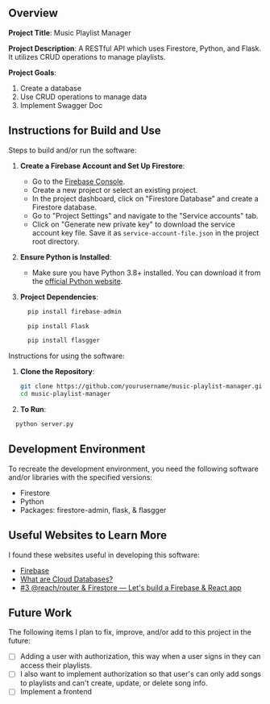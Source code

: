 ## Overview

**Project Title**: Music Playlist Manager

**Project Description**: A RESTful API which uses Firestore, Python, and Flask. It utilizes CRUD operations to manage playlists.

**Project Goals**: 
1. Create a database
2. Use CRUD operations to manage data
3. Implement Swagger Doc

## Instructions for Build and Use

Steps to build and/or run the software:

1. **Create a Firebase Account and Set Up Firestore**:
   - Go to the [Firebase Console](https://console.firebase.google.com/).
   - Create a new project or select an existing project.
   - In the project dashboard, click on "Firestore Database" and create a Firestore database.
   - Go to "Project Settings" and navigate to the "Service accounts" tab.
   - Click on "Generate new private key" to download the service account key file. Save it as `service-account-file.json` in the project root directory.

2. **Ensure Python is Installed**:
   - Make sure you have Python 3.8+ installed. You can download it from the [official Python website](https://www.python.org/downloads/).

3. **Project Dependencies**:
   ```python
     pip install firebase-admin

     pip install Flask
   
     pip install flasgger
   ``` 
     

Instructions for using the software:

1. **Clone the Repository**:
   ```sh
   git clone https://github.com/yourusername/music-playlist-manager.git
   cd music-playlist-manager
2. **To Run**:
```Python
  python server.py
  ```

## Development Environment 

To recreate the development environment, you need the following software and/or libraries with the specified versions:

* Firestore
* Python
* Packages: firestore-admin, flask, & flasgger

## Useful Websites to Learn More

I found these websites useful in developing this software:

* [Firebase](https://firebase.google.com/docs/firestore)
* [What are Cloud Databases?](https://www.youtube.com/watch?v=RUa0GTgYrXc)
* [#3 @reach/router & Firestore — Let's build a Firebase & React app](https://www.youtube.com/watch?v=gWC8zjc8wPs)

## Future Work

The following items I plan to fix, improve, and/or add to this project in the future:

* [ ] Adding a user with authorization, this way when a user signs in they can access their playlists.
* [ ] I also want to implement authorization so that user's can only add songs to playlists and can't create, update, or delete song info.
* [ ] Implement a frontend
